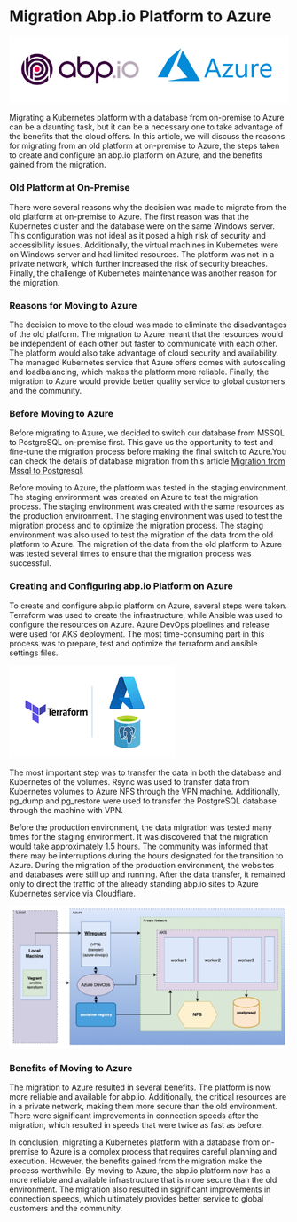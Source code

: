 
# Migration Abp.io Platform to Azure


![abpio-azure](images/abpio-azure.png)

Migrating a Kubernetes platform with a database from on-premise to Azure can be a daunting task, but it can be a necessary one to take advantage of the benefits that the cloud offers. In this article, we will discuss the reasons for migrating from an old platform at on-premise to Azure, the steps taken to create and configure an abp.io platform on Azure, and the benefits gained from the migration.

### Old Platform at On-Premise

There were several reasons why the decision was made to migrate from the old platform at on-premise to Azure. The first reason was that the Kubernetes cluster and the database were on the same Windows server. This configuration was not ideal as it posed a high risk of security and accessibility issues. Additionally, the virtual machines in Kubernetes were on Windows server and had limited resources. The platform was not in a private network, which further increased the risk of security breaches. Finally, the challenge of Kubernetes maintenance was another reason for the migration.

### Reasons for Moving to Azure

The decision to move to the cloud was made to eliminate the disadvantages of the old platform. The migration to Azure meant that the resources would be independent of each other but faster to communicate with each other. The platform would also take advantage of cloud security and availability. The managed Kubernetes service that Azure offers comes with autoscaling and loadbalancing, which makes the platform more reliable. Finally, the migration to Azure would provide better quality service to global customers and the community.

### Before Moving to Azure

Before migrating to Azure, we decided to switch our database from MSSQL to PostgreSQL on-premise first. This gave us the opportunity to test and fine-tune the migration process before making the final switch to Azure.You can check the details of database migration from this article [Migration from Mssql to Postgresql](https://community.abp.io/articles/migration-mssql-postgresql-1.html).

Before moving to Azure, the platform was tested in the staging environment. The staging environment was created on Azure to test the migration process. The staging environment was created with the same resources as the production environment. The staging environment was used to test the migration process and to optimize the migration process. The staging environment was also used to test the migration of the data from the old platform to Azure. The migration of the data from the old platform to Azure was tested several times to ensure that the migration process was successful.

### Creating and Configuring abp.io Platform on Azure

To create and configure abp.io platform on Azure, several steps were taken. Terraform was used to create the infrastructure, while Ansible was used to configure the resources on Azure. Azure DevOps pipelines and release were used for AKS deployment. The most time-consuming part in this process was to prepare, test and optimize the terraform and ansible settings files.

![terraform-azure](images/terraform-azure.png)

The most important step was to transfer the data in both the database and Kubernetes of the volumes. Rsync was used to transfer data from Kubernetes volumes to Azure NFS through the VPN machine. Additionally, pg_dump and pg_restore were used to transfer the PostgreSQL database through the machine with VPN. 

Before the production environment, the data migration was tested many times for the staging environment. It was discovered that the migration would take approximately 1.5 hours. The community was informed that there may be interruptions during the hours designated for the transition to Azure. During the migration of the production environment, the websites and databases were still up and running. After the data transfer, it remained only to direct the traffic of the already standing abp.io sites to Azure Kubernetes service via Cloudflare.

![az-infra](images/az-infra.png)

### Benefits of Moving to Azure

The migration to Azure resulted in several benefits. The platform is now more reliable and available for abp.io. Additionally, the critical resources are in a private network, making them more secure than the old environment. There were significant improvements in connection speeds after the migration, which resulted in speeds that were twice as fast as before.

In conclusion, migrating a Kubernetes platform with a database from on-premise to Azure is a complex process that requires careful planning and execution. However, the benefits gained from the migration make the process worthwhile. By moving to Azure, the abp.io platform now has a more reliable and available infrastructure that is more secure than the old environment. The migration also resulted in significant improvements in connection speeds, which ultimately provides better service to global customers and the community.



